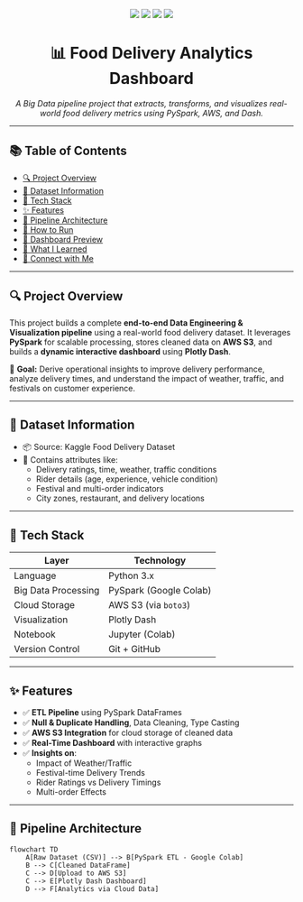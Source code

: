 <!-- Project Banner -->
<p align="center">
  <img src="https://img.shields.io/badge/Big%20Data-PySpark-orange?style=for-the-badge" />
  <img src="https://img.shields.io/badge/Cloud-AWS_S3-yellow?style=for-the-badge" />
  <img src="https://img.shields.io/badge/Dashboard-Plotly_Dash-blue?style=for-the-badge" />
  <img src="https://img.shields.io/badge/Status-Completed-brightgreen?style=for-the-badge" />
</p>

<h1 align="center">📊 Food Delivery Analytics Dashboard</h1>

<p align="center">
  <em>A Big Data pipeline project that extracts, transforms, and visualizes real-world food delivery metrics using PySpark, AWS, and Dash.</em>
</p>

---

## 📚 Table of Contents

- [🔍 Project Overview](#-project-overview)
- [📁 Dataset Information](#-dataset-information)
- [🧰 Tech Stack](#-tech-stack)
- [✨ Features](#-features)
- [📌 Pipeline Architecture](#-pipeline-architecture)
- [🚀 How to Run](#-how-to-run)
- [📸 Dashboard Preview](#-dashboard-preview)
- [🧠 What I Learned](#-what-i-learned)
- [🔗 Connect with Me](#-connect-with-me)

---

## 🔍 Project Overview

This project builds a complete **end-to-end Data Engineering & Visualization pipeline** using a real-world food delivery dataset. It leverages **PySpark** for scalable processing, stores cleaned data on **AWS S3**, and builds a **dynamic interactive dashboard** using **Plotly Dash**.

🎯 **Goal:** Derive operational insights to improve delivery performance, analyze delivery times, and understand the impact of weather, traffic, and festivals on customer experience.

---

## 📁 Dataset Information

- 📦 Source: Kaggle Food Delivery Dataset  
- 🎯 Contains attributes like:
  - Delivery ratings, time, weather, traffic conditions
  - Rider details (age, experience, vehicle condition)
  - Festival and multi-order indicators
  - City zones, restaurant, and delivery locations

---

## 🧰 Tech Stack

| Layer               | Technology             |
|--------------------|------------------------|
| Language           | Python 3.x             |
| Big Data Processing| PySpark (Google Colab) |
| Cloud Storage      | AWS S3 (via `boto3`)   |
| Visualization      | Plotly Dash            |
| Notebook           | Jupyter (Colab)        |
| Version Control    | Git + GitHub           |

---

## ✨ Features

- ✅ **ETL Pipeline** using PySpark DataFrames
- ✅ **Null & Duplicate Handling**, Data Cleaning, Type Casting
- ✅ **AWS S3 Integration** for cloud storage of cleaned data
- ✅ **Real-Time Dashboard** with interactive graphs
- ✅ **Insights on**:
  - Impact of Weather/Traffic
  - Festival-time Delivery Trends
  - Rider Ratings vs Delivery Timings
  - Multi-order Effects

---

## 📌 Pipeline Architecture

```mermaid
flowchart TD
    A[Raw Dataset (CSV)] --> B[PySpark ETL - Google Colab]
    B --> C[Cleaned DataFrame]
    C --> D[Upload to AWS S3]
    C --> E[Plotly Dash Dashboard]
    D --> F[Analytics via Cloud Data]
